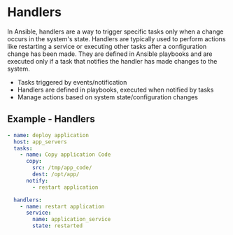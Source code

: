 # Handlers

In Ansible, handlers are a way to trigger specific tasks only when a change occurs in the system's state. Handlers are typically used to perform actions like restarting a service or executing other tasks after a configuration change has been made. They are defined in Ansible playbooks and are executed only if a task that notifies the handler has made changes to the system.

- Tasks triggered by events/notification
- Handlers are defined in playbooks, executed when notified by tasks
- Manage actions based on system state/configuration changes

## Example - Handlers

```yaml
- name: deploy application
  host: app_servers
  tasks:
    - name: Copy application Code
      copy:
        src: /tmp/app_code/
        dest: /opt/app/
      notify:
        - restart application

  handlers:
    - name: restart application
      service:
        name: application_service
        state: restarted
```
